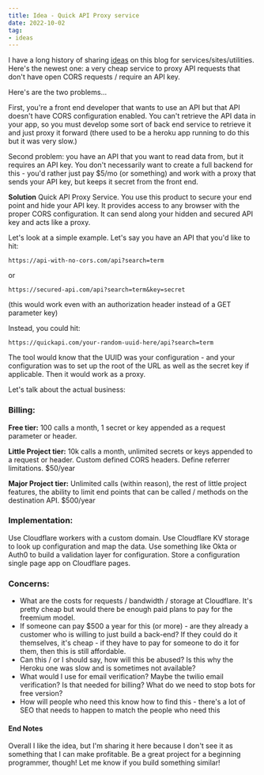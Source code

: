 ```yaml
---
title: Idea - Quick API Proxy service
date: 2022-10-02
tag:
- ideas
---
```

I have a long history of sharing [ideas](/tag/ideas/) on this blog for services/sites/utilities. Here's the newest one: a very cheap service to proxy API requests that don't have open CORS requests / require an API key.

<!--more-->

Here's are the two problems... 

First, you're a front end developer that wants to use an API but that API doesn't have CORS configuration enabled.  You can't retrieve the API data in your app, so you must develop some sort of back end service to retrieve it and just proxy it forward (there used to be a heroku app running to do this but it was very slow.)

Second problem: you have an API that you want to read data from, but it requires an API key. You don't necessarily want to create a full backend for this - you'd rather just pay $5/mo (or something) and work with a proxy that sends your API key, but keeps it secret from the front end.

**Solution** Quick API Proxy Service.  You use this product to secure your end point and hide your API key.  It provides access to any browser with the proper CORS configuration. It can send along your hidden and secured API key and acts like a proxy.

Let's look at a simple example.  Let's say you have an API that you'd like to hit:

`https://api-with-no-cors.com/api?search=term`

or

`https://secured-api.com/api?search=term&key=secret`

(this would work even with an authorization header instead of a GET parameter key)

Instead, you could hit:

`https://quickapi.com/your-random-uuid-here/api?search=term`

The tool would know that the UUID was your configuration - and your configuration was to set up the root of the URL as well as the secret key if applicable.  Then it would work as a proxy.

Let's talk about the actual business:

### Billing:

**Free tier:** 100 calls a month, 1 secret or key appended as a request parameter or header.

**Little Project tier:** 10k calls a month, unlimited secrets or keys appended to a request or header. Custom defined CORS headers. Define referrer limitations. $50/year

**Major Project tier:** Unlimited calls (within reason), the rest of little project features, the ability to limit end points that can be called / methods on the destination API.  $500/year

### Implementation:

Use Cloudflare workers with a custom domain.  Use Cloudflare KV storage to look up configuration and map the data.  Use something like Okta or Auth0 to build a validation layer for configuration.  Store a configuration single page app on Cloudflare pages.

### Concerns:

* What are the costs for requests / bandwidth / storage at Cloudflare. It's pretty cheap but would there be enough paid plans to pay for the freemium model.
* If someone can pay $500 a year for this (or more) - are they already a customer who is willing to just build a back-end?  If they could do it themselves, it's cheap - if they have to pay for someone to do it for them, then this is still affordable.
* Can this / or I should say, how will this be abused? Is this why the Heroku one was slow and is sometimes not available?
* What would I use for email verification? Maybe the twilio email verification? Is that needed for billing? What do we need to stop bots for free version?
* How will people who need this know how to find this - there's a lot of SEO that needs to happen to match the people who need this

#### End Notes

Overall I like the idea, but I'm sharing it here because I don't see it as something that I can make profitable.  Be a great project for a beginning programmer, though!  Let me know if you build something similar!

